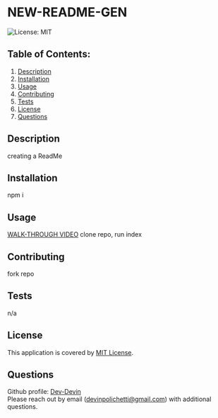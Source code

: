 # NEW-README-GEN

![License: MIT](https://img.shields.io/badge/License-MIT-yellow.svg)

## Table of Contents:

1. [Description](#description)
2. [Installation](#installation)
3. [Usage](#usage)
4. [Contributing](#contributing)
5. [Tests](#tests)
6. [License](#license)
7. [Questions](#questions)

## Description

creating a ReadMe

## Installation

npm i

## Usage

[WALK-THROUGH VIDEO](https://drive.google.com/file/d/1C06UwwbcD5gXeMGao4a0Yjf_A2L7fqcY/view)
clone repo, run index

## Contributing

fork repo

## Tests

n/a

## License

This application is covered by [MIT License](https://choosealicense.com/licenses/mit/).

## Questions

Github profile: [Dev-Devin](https://github.com/Dev-Devin)  
 Please reach out by email (devinpolichetti@gmail.com) with additional questions.
